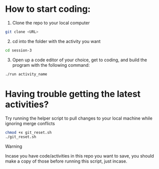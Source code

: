 # How to start coding:

1. Clone the repo to your local computer

```bash
git clone <URL>
```

2. cd into the folder with the activity you want

```bash
cd session-3
```

3. Open up a code editor of your choice, get to coding, and build the program
with the following command:

```bash
./run activity_name
```

# Having trouble getting the latest activities?

Try running the helper script to pull changes to your local machine while
ignoring merge conflicts

```bash
chmod +x git_reset.sh
./git_reset.sh
```

> [!WARNING]
> Incase you have code/activities in this repo you want to save, you should make a copy of those before running this script, just incase.
